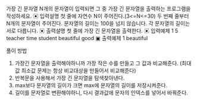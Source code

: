 가장 긴 문자열
N개의 문자열이 입력되면 그 중 가장 긴 문자열을 출력하는 프로그램을 작성하세요.
▣ 입력설명
첫 줄에 자연수 N이 주어진다.(3<=N<=30)
두 번째 줄부터 N개의 문자열이 주어진다. 문자열의 길이는 100을 넘지 않습니다.
각 문자열의 길이는 서로 다릅니다.
▣ 출력설명
첫 줄에 가장 긴 문자열을 출력한다.
▣ 입력예제 1
5
teacher
time
student
beautiful
good
▣ 출력예제 1
beautiful

풀이 방법

1. 가장긴 문자열을 출력해야하니까 가장 작은 수를 만들고 그 값과 비교해준다.
   (최대값 최소값 문제는 항상 비교대상을 만들어서 비교해준다)
2. 반복문을 사용해서 가장 긴 문자열을 탐색찾아낸다.
3. max보다 문자열의 길이가 크면 max에 문자열의 길이를 저장시켜준다.
4. 길이를 문자열로 변환해야하니, 다시 결과값에 문자의 인덱스를 넣어서 바꿔준다.
